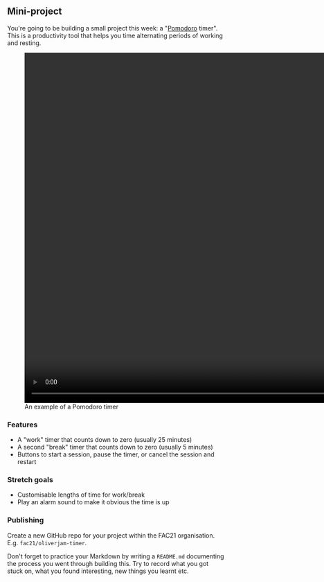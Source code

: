 ## Mini-project

You're going to be building a small project this week: a "[Pomodoro](https://en.wikipedia.org/wiki/Pomodoro_Technique) timer". This is a productivity tool that helps you time alternating periods of working and resting.

<figure>
  <video style="aspect-ratio: 1440 / 808;" width="1440" height="808" src="/assets/videos/pomodoro.mp4" autoplay muted controls loop type="video/mp4"></video>
  <figcaption>An example of a Pomodoro timer</figcaption>
</figure>

### Features

- A "work" timer that counts down to zero (usually 25 minutes)
- A second "break" timer that counts down to zero (usually 5 minutes)
- Buttons to start a session, pause the timer, or cancel the session and restart

### Stretch goals

- Customisable lengths of time for work/break
- Play an alarm sound to make it obvious the time is up

### Publishing

Create a new GitHub repo for your project within the FAC21 organisation. E.g. `fac21/oliverjam-timer`.

Don't forget to practice your Markdown by writing a `README.md` documenting the process you went through building this. Try to record what you got stuck on, what you found interesting, new things you learnt etc.
